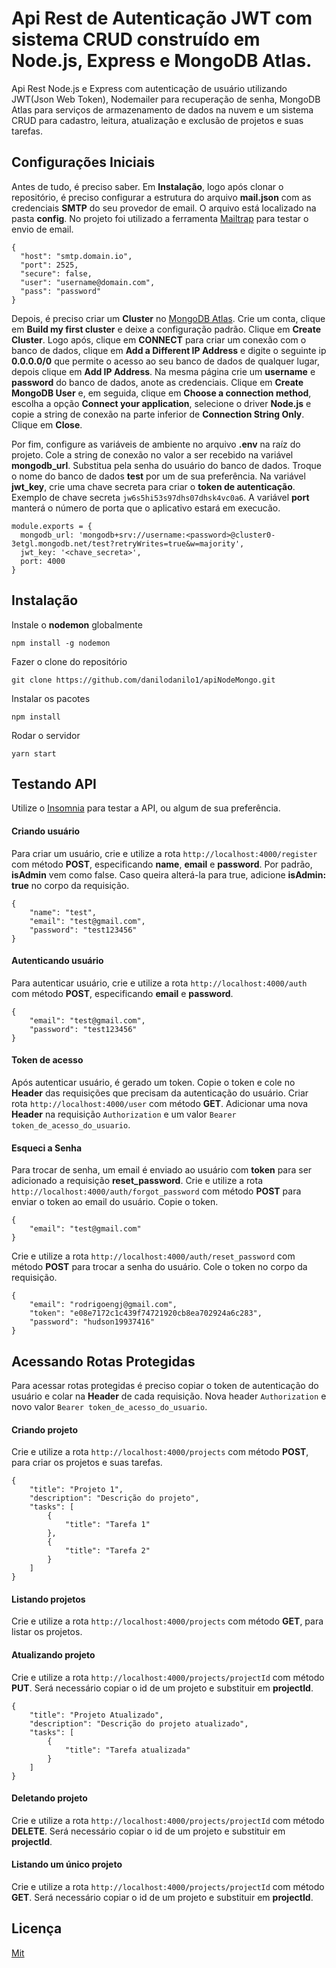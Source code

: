 # Api Rest de Autenticação JWT com sistema CRUD construído em Node.js, Express e MongoDB Atlas.

Api Rest Node.js e Express com autenticação de usuário utilizando JWT(Json Web Token), Nodemailer para recuperação de senha, MongoDB Atlas para serviços de armazenamento de dados na nuvem e um sistema CRUD para cadastro, leitura, atualização e exclusão de projetos e suas tarefas.

## Configurações Iniciais

Antes de tudo, é preciso saber. Em **Instalação**, logo após clonar o repositório, é preciso configurar a estrutura do arquivo **mail.json** com as credenciais **SMTP** do seu provedor de email. O arquivo está localizado na pasta **config**. No projeto foi utilizado a ferramenta [Mailtrap](https://mailtrap.io/) para testar o envio de email.

```
{
  "host": "smtp.domain.io",
  "port": 2525,
  "secure": false,
  "user": "username@domain.com",
  "pass": "password"
}
```

Depois, é preciso criar um **Cluster** no [MongoDB Atlas](https://www.mongodb.com/cloud/atlas). Crie um conta, clique em **Build my first cluster** e deixe a configuração padrão. Clique em **Create Cluster**. Logo após, clique em **CONNECT** para criar um conexão com o banco de dados, clique em **Add a Different IP Address** e digite o seguinte ip **0.0.0.0/0** que permite o acesso ao seu banco de dados de qualquer lugar, depois clique em __Add IP Address__. Na mesma página crie um **username** e **password** do banco de dados, anote as credenciais. Clique em **Create MongoDB User** e, em seguida, clique em **Choose a connection method**, escolha a opção **Connect your application**, selecione o driver **Node.js** e copie a string de conexão na parte inferior de **Connection String Only**. Clique em **Close**. 

Por fim, configure as variáveis de ambiente no arquivo **.env** na raíz do projeto. Cole a string de conexão no valor a ser recebido na variável **mongodb_url**. Substitua **<password>** pela senha do usuário do banco de dados. Troque o nome do banco de dados **test** por um de sua preferência. Na variável **jwt_key**, crie uma chave secreta para criar o **token de autenticação**. Exemplo de chave secreta ```jw6s5hi53s97dhs07dhsk4vc0a6```. A variável **port** manterá o número de porta que o aplicativo estará em execucão.

```
module.exports = {
  mongodb_url: 'mongodb+srv://username:<password>@cluster0-3etgl.mongodb.net/test?retryWrites=true&w=majority',
  jwt_key: '<chave_secreta>',
  port: 4000
}
```

## Instalação

Instale o **nodemon** globalmente

```
npm install -g nodemon
```

Fazer o clone do repositório

```
git clone https://github.com/danilodanilo1/apiNodeMongo.git
```

Instalar os pacotes

```
npm install 
```

Rodar o servidor

```
yarn start
```

## Testando API

Utilize o [Insomnia](https://insomnia.rest/) para testar a API, ou algum de sua preferência.

#### Criando usuário

Para criar um usuário, crie e utilize a rota ```http://localhost:4000/register``` com método **POST**, especificando **name**, **email** e **password**. Por padrão, **isAdmin** vem como false. Caso queira alterá-la para true, adicione **isAdmin: true** no corpo da requisição.

```
{
	"name": "test",
	"email": "test@gmail.com",
	"password": "test123456"
}
```

#### Autenticando usuário

Para autenticar usuário, crie e utilize a rota ```http://localhost:4000/auth``` com método **POST**, especificando **email** e **password**. 

```
{
	"email": "test@gmail.com",
	"password": "test123456"
}
```

#### Token de acesso

Após autenticar usuário, é gerado um token. Copie o token e cole no **Header** das requisições que precisam da autenticação do usuário. Criar rota ```http://localhost:4000/user``` com método **GET**. Adicionar uma nova **Header** na requisição ```Authorization``` e um valor ```Bearer token_de_acesso_do_usuario```.

#### Esqueci a Senha

Para trocar de senha, um email é enviado ao usuário com **token** para ser adicionado a requisição **reset_password**. Crie e utilize a rota ```http://localhost:4000/auth/forgot_password``` com método **POST** para enviar o token ao email do usuário. Copie o token.

```
{
	"email": "test@gmail.com"
}
```

Crie e utilize a rota ```http://localhost:4000/auth/reset_password``` com método **POST** para trocar a senha do usuário. Cole o token no corpo da requisição.

```
{
	"email": "rodrigoengj@gmail.com",
	"token": "e08e7172c1c439f74721920cb8ea702924a6c283",
	"password": "hudson19937416"
}
```

## Acessando Rotas Protegidas

Para acessar rotas protegidas é preciso copiar o token de autenticação do usuário e colar na **Header** de cada requisição. Nova header ```Authorization``` e novo valor ```Bearer token_de_acesso_do_usuario```.

#### Criando projeto

Crie e utilize a rota ```http://localhost:4000/projects``` com método **POST**, para criar os projetos e suas tarefas.
```
{
	"title": "Projeto 1",
	"description": "Descrição do projeto",
	"tasks": [
		{
			"title": "Tarefa 1"
		},
		{
			"title": "Tarefa 2"
		}
	]
}
```

#### Listando projetos

Crie e utilize a rota ```http://localhost:4000/projects``` com método **GET**, para listar os projetos.

#### Atualizando projeto

Crie e utilize a rota ```http://localhost:4000/projects/projectId``` com método **PUT**. Será necessário copiar o id de um projeto e substituir em **projectId**.

```
{
	"title": "Projeto Atualizado",
	"description": "Descrição do projeto atualizado",
	"tasks": [
		{
			"title": "Tarefa atualizada"
		}
	]
}
```

#### Deletando projeto

Crie e utilize a rota ```http://localhost:4000/projects/projectId``` com método **DELETE**. Será necessário copiar o id de um projeto e substituir em **projectId**.

#### Listando um único projeto

Crie e utilize a rota ```http://localhost:4000/projects/projectId``` com método **GET**. Será necessário copiar o id de um projeto e substituir em **projectId**.

## Licença

[Mit](http://escolhaumalicenca.com.br/licencas/mit/)